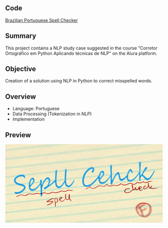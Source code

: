 ## Code
[Brazilian Portuguese Spell Checker](https://github.com/eduardoksmello/spell_checker_NLP/blob/main/eksm_nlp_spell_checker.ipynb)

## Summary
This project contains a NLP study case suggested in the course "Corretor Ortográfico em Python Aplicando técnicas de NLP" on the Alura platform.

## Objective
Creation of a solution using NLP in Python to correct misspelled words.

## Overview
* Language: Portuguese
* Data Processing (Tokenization in NLP)
* Implementation

## Preview
![imagem](https://github.com/eduardoksmello/spell_checker_NLP/blob/main/spell%20%20check.jpeg)
